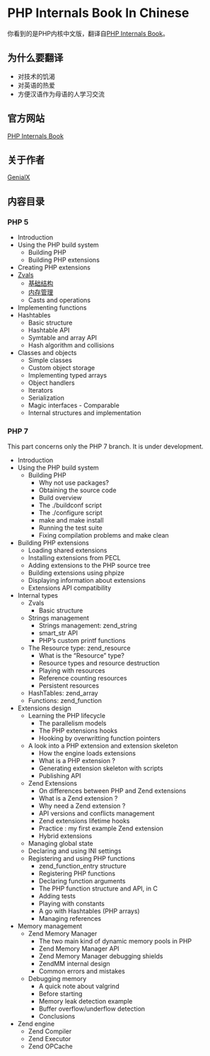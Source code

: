 # PHP Internals Book In Chinese
你看到的是PHP内核中文版，翻译自[PHP Internals Book](http://www.phpinternalsbook.com/index.html)。

## 为什么要翻译
 - 对技术的饥渴
 - 对英语的热爱
 - 方便汉语作为母语的人学习交流

## 官方网站
[PHP Internals Book](http://www.phpinternalsbook.com/index.html)

## 关于作者
[GenialX](http://blog.ihuxu.com/about-me)

## 内容目录
### PHP 5
 - Introduction
 - Using the PHP build system
   - Building PHP
   - Building PHP extensions
 - Creating PHP extensions
 - [Zvals](https://github.com/GenialX/php-internals-book-in-chinese/blob/master/zvals.md)
    - [基础结构](https://github.com/GenialX/php-internals-book-in-chinese/blob/master/zvals/basic_structure.md) 
    - [内存管理](https://github.com/GenialX/php-internals-book-in-chinese/blob/master/zvals/memory_management.md) 
    - Casts and operations
 - Implementing functions
 - Hashtables
   - Basic structure
   - Hashtable API
   - Symtable and array API
   - Hash algorithm and collisions
 - Classes and objects
   - Simple classes
   - Custom object storage
   - Implementing typed arrays
   - Object handlers
   - Iterators
   - Serialization
   - Magic interfaces - Comparable
   - Internal structures and implementation

### PHP 7

This part concerns only the PHP 7 branch. It is under development.

 - Introduction
 - Using the PHP build system
   - Building PHP
     - Why not use packages?
     - Obtaining the source code
     - Build overview
     - The ./buildconf script
     - The ./configure script
     - make and make install
     - Running the test suite
     - Fixing compilation problems and make clean
  - Building PHP extensions
    - Loading shared extensions
    - Installing extensions from PECL
    - Adding extensions to the PHP source tree
    - Building extensions using phpize
    - Displaying information about extensions
    - Extensions API compatibility
 - Internal types
   - Zvals
     - Basic structure
   - Strings management
     - Strings management: zend_string
     - smart_str API
     - PHP’s custom printf functions
   - The Resource type: zend_resource
     - What is the “Resource” type?
     - Resource types and resource destruction
     - Playing with resources
     - Reference counting resources
     - Persistent resources
   - HashTables: zend_array
   - Functions: zend_function
 - Extensions design
   - Learning the PHP lifecycle
     - The parallelism models
     - The PHP extensions hooks
     - Hooking by overwritting function pointers
   - A look into a PHP extension and extension skeleton
     - How the engine loads extensions
     - What is a PHP extension ?
     - Generating extension skeleton with scripts
     - Publishing API
   - Zend Extensions
     - On differences between PHP and Zend extensions
     - What is a Zend extension ?
     - Why need a Zend extension ?
     - API versions and conflicts management
     - Zend extensions lifetime hooks
     - Practice : my first example Zend extension
     - Hybrid extensions
   - Managing global state
   - Declaring and using INI settings
   - Registering and using PHP functions
     - zend_function_entry structure
     - Registering PHP functions
     - Declaring function arguments
     - The PHP function structure and API, in C
     - Adding tests
     - Playing with constants
     - A go with Hashtables (PHP arrays)
     - Managing references
 - Memory management
   - Zend Memory Manager
     - The two main kind of dynamic memory pools in PHP
     - Zend Memory Manager API
     - Zend Memory Manager debugging shields
     - ZendMM internal design
     - Common errors and mistakes
   - Debugging memory
     - A quick note about valgrind
     - Before starting
     - Memory leak detection example
     - Buffer overflow/underflow detection
     - Conclusions
 - Zend engine
   - Zend Compiler
   - Zend Executor
   - Zend OPCache
